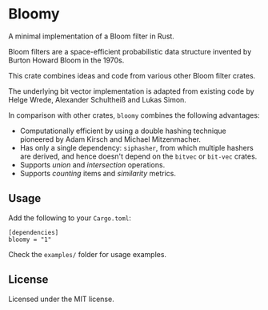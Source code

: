 # Bloomy

A minimal implementation of a Bloom filter in Rust.

Bloom filters are a space-efficient probabilistic data structure invented by
Burton Howard Bloom in the 1970s.

This crate combines ideas and code from various other Bloom filter
crates.

The underlying bit vector implementation is adapted from existing code by
Helge Wrede, Alexander Schultheiß and Lukas Simon.

In comparison with other crates, `bloomy` combines the following advantages:
* Computationally efficient by using a double hashing technique pioneered
by Adam Kirsch and Michael Mitzenmacher.
* Has only a single dependency: `siphasher`, from which multiple hashers are
derived, and hence doesn't depend on the `bitvec` or `bit-vec` crates.
* Supports *union* and *intersection* operations.
* Supports *counting* items and *similarity* metrics.

Usage
-----
Add the following to your `Cargo.toml`:

    [dependencies]
    bloomy = "1"

Check the `examples/` folder for usage examples.

License
-------
Licensed under the MIT license.
